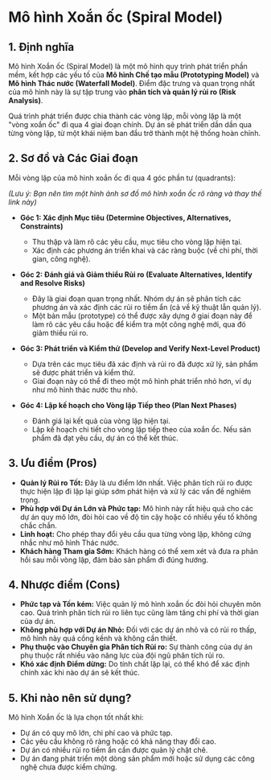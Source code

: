 # Mô hình Xoắn ốc (Spiral Model)

## 1. Định nghĩa

Mô hình Xoắn ốc (Spiral Model) là một mô hình quy trình phát triển phần mềm, kết hợp các yếu tố của **Mô hình Chế tạo mẫu (Prototyping Model)** và **Mô hình Thác nước (Waterfall Model)**. Điểm đặc trưng và quan trọng nhất của mô hình này là sự tập trung vào **phân tích và quản lý rủi ro (Risk Analysis)**.

Quá trình phát triển được chia thành các vòng lặp, mỗi vòng lặp là một "vòng xoắn ốc" đi qua 4 giai đoạn chính. Dự án sẽ phát triển dần dần qua từng vòng lặp, từ một khái niệm ban đầu trở thành một hệ thống hoàn chỉnh.

## 2. Sơ đồ và Các Giai đoạn

Mỗi vòng lặp của mô hình xoắn ốc đi qua 4 góc phần tư (quadrants):

_(Lưu ý: Bạn nên tìm một hình ảnh sơ đồ mô hình xoắn ốc rõ ràng và thay thế link này)_

- **Góc 1: Xác định Mục tiêu (Determine Objectives, Alternatives, Constraints)**

  - Thu thập và làm rõ các yêu cầu, mục tiêu cho vòng lặp hiện tại.
  - Xác định các phương án triển khai và các ràng buộc (về chi phí, thời gian, công nghệ).

- **Góc 2: Đánh giá và Giảm thiểu Rủi ro (Evaluate Alternatives, Identify and Resolve Risks)**

  - Đây là giai đoạn quan trọng nhất. Nhóm dự án sẽ phân tích các phương án và xác định các rủi ro tiềm ẩn (cả về kỹ thuật lẫn quản lý).
  - Một bản mẫu (prototype) có thể được xây dựng ở giai đoạn này để làm rõ các yêu cầu hoặc để kiểm tra một công nghệ mới, qua đó giảm thiểu rủi ro.

- **Góc 3: Phát triển và Kiểm thử (Develop and Verify Next-Level Product)**

  - Dựa trên các mục tiêu đã xác định và rủi ro đã được xử lý, sản phẩm sẽ được phát triển và kiểm thử.
  - Giai đoạn này có thể đi theo một mô hình phát triển nhỏ hơn, ví dụ như mô hình thác nước thu nhỏ.

- **Góc 4: Lập kế hoạch cho Vòng lặp Tiếp theo (Plan Next Phases)**
  - Đánh giá lại kết quả của vòng lặp hiện tại.
  - Lập kế hoạch chi tiết cho vòng lặp tiếp theo của xoắn ốc. Nếu sản phẩm đã đạt yêu cầu, dự án có thể kết thúc.

## 3. Ưu điểm (Pros)

- **Quản lý Rủi ro Tốt:** Đây là ưu điểm lớn nhất. Việc phân tích rủi ro được thực hiện lặp đi lặp lại giúp sớm phát hiện và xử lý các vấn đề nghiêm trọng.
- **Phù hợp với Dự án Lớn và Phức tạp:** Mô hình này rất hiệu quả cho các dự án quy mô lớn, đòi hỏi cao về độ tin cậy hoặc có nhiều yếu tố không chắc chắn.
- **Linh hoạt:** Cho phép thay đổi yêu cầu qua từng vòng lặp, không cứng nhắc như mô hình Thác nước.
- **Khách hàng Tham gia Sớm:** Khách hàng có thể xem xét và đưa ra phản hồi sau mỗi vòng lặp, đảm bảo sản phẩm đi đúng hướng.

## 4. Nhược điểm (Cons)

- **Phức tạp và Tốn kém:** Việc quản lý mô hình xoắn ốc đòi hỏi chuyên môn cao. Quá trình phân tích rủi ro liên tục cũng làm tăng chi phí và thời gian của dự án.
- **Không phù hợp với Dự án Nhỏ:** Đối với các dự án nhỏ và có rủi ro thấp, mô hình này quá cồng kềnh và không cần thiết.
- **Phụ thuộc vào Chuyên gia Phân tích Rủi ro:** Sự thành công của dự án phụ thuộc rất nhiều vào năng lực của đội ngũ phân tích rủi ro.
- **Khó xác định Điểm dừng:** Do tính chất lặp lại, có thể khó để xác định chính xác khi nào dự án sẽ kết thúc.

## 5. Khi nào nên sử dụng?

Mô hình Xoắn ốc là lựa chọn tốt nhất khi:

- Dự án có quy mô lớn, chi phí cao và phức tạp.
- Các yêu cầu không rõ ràng hoặc có khả năng thay đổi cao.
- Dự án có nhiều rủi ro tiềm ẩn cần được quản lý chặt chẽ.
- Dự án đang phát triển một dòng sản phẩm mới hoặc sử dụng các công nghệ chưa được kiểm chứng.
